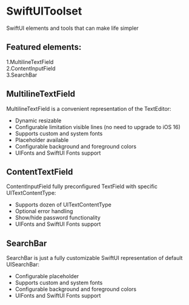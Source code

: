 # SwiftUIToolset

SwiftUI elements and tools that can make life simpler

## Featured elements:
1.MultilineTextField  
2.ContentInputField  
3.SearchBar 

## MultilineTextField
MultilineTextField is a convenient representation of the TextEditor:  
- Dynamic resizable  
- Configurable limitation visible lines (no need to upgrade to iOS 16)  
- Supports custom and system fonts  
- Placeholder available   
- Configurable background and foreground colors  
- UIFonts and SwiftUI Fonts support  

## ContentTextField  
ContentInputField fully preconfigured TextField with specific UITextContentType:  
- Supports dozen of UITextContentType  
- Optional error handling   
- Show/hide password functionality  
- UIFonts and SwiftUI Fonts support  

## SearchBar  
SearchBar is just a fully customizable SwiftUI representation of default UISearchBar:  
- Configurable placeholder  
- Supports custom and system fonts  
- Configurable background and foreground colors  
- UIFonts and SwiftUI Fonts support   
